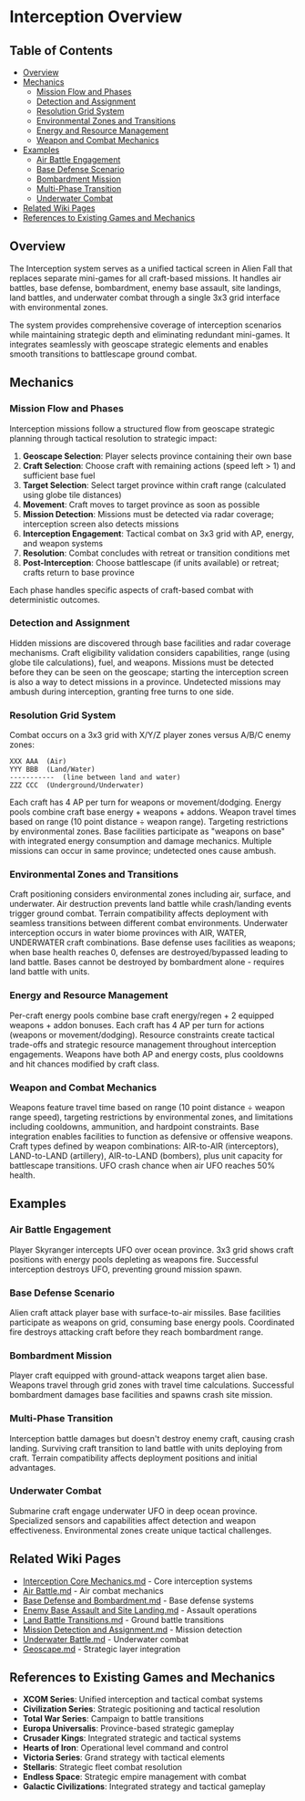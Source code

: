 # Interception Overview

## Table of Contents
- [Overview](#overview)
- [Mechanics](#mechanics)
  - [Mission Flow and Phases](#mission-flow-and-phases)
  - [Detection and Assignment](#detection-and-assignment)
  - [Resolution Grid System](#resolution-grid-system)
  - [Environmental Zones and Transitions](#environmental-zones-and-transitions)
  - [Energy and Resource Management](#energy-and-resource-management)
  - [Weapon and Combat Mechanics](#weapon-and-combat-mechanics)
- [Examples](#examples)
  - [Air Battle Engagement](#air-battle-engagement)
  - [Base Defense Scenario](#base-defense-scenario)
  - [Bombardment Mission](#bombardment-mission)
  - [Multi-Phase Transition](#multi-phase-transition)
  - [Underwater Combat](#underwater-combat)
- [Related Wiki Pages](#related-wiki-pages)
- [References to Existing Games and Mechanics](#references-to-existing-games-and-mechanics)

## Overview
The Interception system serves as a unified tactical screen in Alien Fall that replaces separate mini-games for all craft-based missions. It handles air battles, base defense, bombardment, enemy base assault, site landings, land battles, and underwater combat through a single 3x3 grid interface with environmental zones.

The system provides comprehensive coverage of interception scenarios while maintaining strategic depth and eliminating redundant mini-games. It integrates seamlessly with geoscape strategic elements and enables smooth transitions to battlescape ground combat.

## Mechanics
### Mission Flow and Phases
Interception missions follow a structured flow from geoscape strategic planning through tactical resolution to strategic impact:

1. **Geoscape Selection**: Player selects province containing their own base
2. **Craft Selection**: Choose craft with remaining actions (speed left > 1) and sufficient base fuel
3. **Target Selection**: Select target province within craft range (calculated using globe tile distances)
4. **Movement**: Craft moves to target province as soon as possible
5. **Mission Detection**: Missions must be detected via radar coverage; interception screen also detects missions
6. **Interception Engagement**: Tactical combat on 3x3 grid with AP, energy, and weapon systems
7. **Resolution**: Combat concludes with retreat or transition conditions met
8. **Post-Interception**: Choose battlescape (if units available) or retreat; crafts return to base province

Each phase handles specific aspects of craft-based combat with deterministic outcomes.

### Detection and Assignment
Hidden missions are discovered through base facilities and radar coverage mechanisms. Craft eligibility validation considers capabilities, range (using globe tile calculations), fuel, and weapons. Missions must be detected before they can be seen on the geoscape; starting the interception screen is also a way to detect missions in a province. Undetected missions may ambush during interception, granting free turns to one side.

### Resolution Grid System
Combat occurs on a 3x3 grid with X/Y/Z player zones versus A/B/C enemy zones:

```
XXX	AAA  (Air)
YYY	BBB  (Land/Water)
-----------  (line between land and water)
ZZZ	CCC  (Underground/Underwater)
```

Each craft has 4 AP per turn for weapons or movement/dodging. Energy pools combine craft base energy + weapons + addons. Weapon travel times based on range (10 point distance ÷ weapon range). Targeting restrictions by environmental zones. Base facilities participate as "weapons on base" with integrated energy consumption and damage mechanics. Multiple missions can occur in same province; undetected ones cause ambush.

### Environmental Zones and Transitions
Craft positioning considers environmental zones including air, surface, and underwater. Air destruction prevents land battle while crash/landing events trigger ground combat. Terrain compatibility affects deployment with seamless transitions between different combat environments. Underwater interception occurs in water biome provinces with AIR, WATER, UNDERWATER craft combinations. Base defense uses facilities as weapons; when base health reaches 0, defenses are destroyed/bypassed leading to land battle. Bases cannot be destroyed by bombardment alone - requires land battle with units.

### Energy and Resource Management
Per-craft energy pools combine base craft energy/regen + 2 equipped weapons + addon bonuses. Each craft has 4 AP per turn for actions (weapons or movement/dodging). Resource constraints create tactical trade-offs and strategic resource management throughout interception engagements. Weapons have both AP and energy costs, plus cooldowns and hit chances modified by craft class.

### Weapon and Combat Mechanics
Weapons feature travel time based on range (10 point distance ÷ weapon range speed), targeting restrictions by environmental zones, and limitations including cooldowns, ammunition, and hardpoint constraints. Base integration enables facilities to function as defensive or offensive weapons. Craft types defined by weapon combinations: AIR-to-AIR (interceptors), LAND-to-LAND (artillery), AIR-to-LAND (bombers), plus unit capacity for battlescape transitions. UFO crash chance when air UFO reaches 50% health.

## Examples
### Air Battle Engagement
Player Skyranger intercepts UFO over ocean province. 3x3 grid shows craft positions with energy pools depleting as weapons fire. Successful interception destroys UFO, preventing ground mission spawn.

### Base Defense Scenario
Alien craft attack player base with surface-to-air missiles. Base facilities participate as weapons on grid, consuming base energy pools. Coordinated fire destroys attacking craft before they reach bombardment range.

### Bombardment Mission
Player craft equipped with ground-attack weapons target alien base. Weapons travel through grid zones with travel time calculations. Successful bombardment damages base facilities and spawns crash site mission.

### Multi-Phase Transition
Interception battle damages but doesn't destroy enemy craft, causing crash landing. Surviving craft transition to land battle with units deploying from craft. Terrain compatibility affects deployment positions and initial advantages.

### Underwater Combat
Submarine craft engage underwater UFO in deep ocean province. Specialized sensors and capabilities affect detection and weapon effectiveness. Environmental zones create unique tactical challenges.

## Related Wiki Pages

- [Interception Core Mechanics.md](../interception/Interception%20Core%20Mechanics.md) - Core interception systems
- [Air Battle.md](../interception/Air%20Battle.md) - Air combat mechanics
- [Base Defense and Bombardment.md](../interception/Base%20Defense%20and%20Bombardment.md) - Base defense systems
- [Enemy Base Assault and Site Landing.md](../interception/Enemy%20Base%20Assault%20and%20Site%20Landing.md) - Assault operations
- [Land Battle Transitions.md](../interception/Land%20Battle%20Transitions.md) - Ground battle transitions
- [Mission Detection and Assignment.md](../interception/Mission%20Detection%20and%20Assignment.md) - Mission detection
- [Underwater Battle.md](../interception/Underwater%20Battle.md) - Underwater combat
- [Geoscape.md](../geoscape/Geoscape.md) - Strategic layer integration

## References to Existing Games and Mechanics

- **XCOM Series**: Unified interception and tactical combat systems
- **Civilization Series**: Strategic positioning and tactical resolution
- **Total War Series**: Campaign to battle transitions
- **Europa Universalis**: Province-based strategic gameplay
- **Crusader Kings**: Integrated strategic and tactical systems
- **Hearts of Iron**: Operational level command and control
- **Victoria Series**: Grand strategy with tactical elements
- **Stellaris**: Strategic fleet combat resolution
- **Endless Space**: Strategic empire management with combat
- **Galactic Civilizations**: Integrated strategy and tactical gameplay

